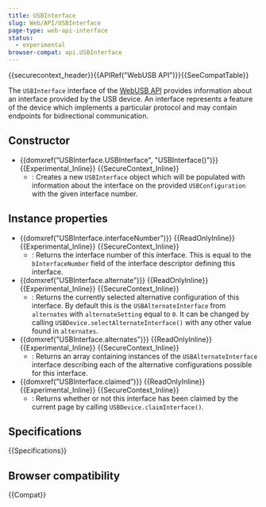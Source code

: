 ```yaml
---
title: USBInterface
slug: Web/API/USBInterface
page-type: web-api-interface
status:
  - experimental
browser-compat: api.USBInterface
---
```


{{securecontext_header}}{{APIRef("WebUSB API")}}{{SeeCompatTable}}

The `USBInterface` interface of the [WebUSB API](/en-US/docs/Web/API/WebUSB_API) provides information about an interface provided by the USB device. An interface represents a feature of the device which implements a particular protocol and may contain endpoints for bidirectional communication.

## Constructor

- {{domxref("USBInterface.USBInterface", "USBInterface()")}} {{Experimental_Inline}} {{SecureContext_Inline}}
  - : Creates a new `USBInterface` object which will be populated with information about the interface on the provided `USBConfiguration` with the given interface number.

## Instance properties

- {{domxref("USBInterface.interfaceNumber")}} {{ReadOnlyInline}} {{Experimental_Inline}} {{SecureContext_Inline}}
  - : Returns the interface number of this interface. This is equal to the `bInterfaceNumber` field of the interface descriptor defining this interface.
- {{domxref("USBInterface.alternate")}} {{ReadOnlyInline}} {{Experimental_Inline}} {{SecureContext_Inline}}
  - : Returns the currently selected alternative configuration of this interface. By default this is the `USBAlternateInterface` from `alternates` with `alternateSetting` equal to `0`. It can be changed by calling `USBDevice.selectAlternateInterface()` with any other value found in `alternates`.
- {{domxref("USBInterface.alternates")}} {{ReadOnlyInline}} {{Experimental_Inline}} {{SecureContext_Inline}}
  - : Returns an array containing instances of the `USBAlternateInterface` interface describing each of the alternative configurations possible for this interface.
- {{domxref("USBInterface.claimed")}} {{ReadOnlyInline}} {{Experimental_Inline}} {{SecureContext_Inline}}
  - : Returns whether or not this interface has been claimed by the current page by calling `USBDevice.claimInterface()`.

## Specifications

{{Specifications}}

## Browser compatibility

{{Compat}}
